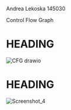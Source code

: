 
Andrea Lekoska 145030

Control Flow Graph

# HEADING 



![CFG drawio](https://github.com/andrealekoska/SI_2023_lab2_145030/assets/126516943/23c9222c-fd37-4653-909e-0bad5b93563a)



# HEADING 


![Screenshot_4](https://github.com/andrealekoska/SI_2023_lab2_145030/assets/126516943/f66f4892-352b-4032-b20d-51a72c6494ac)

